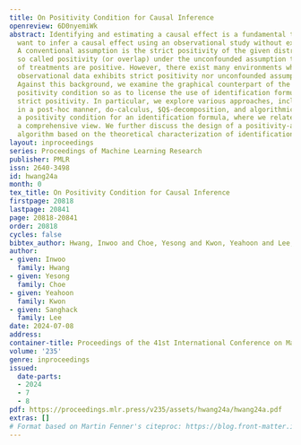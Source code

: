 ```yaml
---
title: On Positivity Condition for Causal Inference
openreview: 6D0nyemiWk
abstract: Identifying and estimating a causal effect is a fundamental task when researchers
  want to infer a causal effect using an observational study without experiments.
  A conventional assumption is the strict positivity of the given distribution, or
  so called positivity (or overlap) under the unconfounded assumption that the probabilities
  of treatments are positive. However, there exist many environments where neither
  observational data exhibits strict positivity nor unconfounded assumption holds.
  Against this background, we examine the graphical counterpart of the conventional
  positivity condition so as to license the use of identification formula without
  strict positivity. In particular, we explore various approaches, including analysis
  in a post-hoc manner, do-calculus, $Q$-decomposition, and algorithmic, to yielding
  a positivity condition for an identification formula, where we relate them, providing
  a comprehensive view. We further discuss the design of a positivity-aware identification
  algorithm based on the theoretical characterization of identification formulas.
layout: inproceedings
series: Proceedings of Machine Learning Research
publisher: PMLR
issn: 2640-3498
id: hwang24a
month: 0
tex_title: On Positivity Condition for Causal Inference
firstpage: 20818
lastpage: 20841
page: 20818-20841
order: 20818
cycles: false
bibtex_author: Hwang, Inwoo and Choe, Yesong and Kwon, Yeahoon and Lee, Sanghack
author:
- given: Inwoo
  family: Hwang
- given: Yesong
  family: Choe
- given: Yeahoon
  family: Kwon
- given: Sanghack
  family: Lee
date: 2024-07-08
address:
container-title: Proceedings of the 41st International Conference on Machine Learning
volume: '235'
genre: inproceedings
issued:
  date-parts:
  - 2024
  - 7
  - 8
pdf: https://proceedings.mlr.press/v235/assets/hwang24a/hwang24a.pdf
extras: []
# Format based on Martin Fenner's citeproc: https://blog.front-matter.io/posts/citeproc-yaml-for-bibliographies/
---
```


